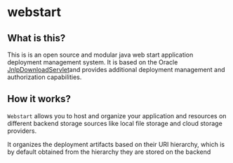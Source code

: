 # webstart

What is this?
-
This is is an open source and modular java web start application deployment management system. It is based on the Oracle [JnlpDownloadServlet](https://docs.oracle.com/javase/8/docs/technotes/guides/javaws/developersguide/downloadservletguide.html)and provides additional deployment management and authorization capabilities.

How it works?
-
 `Webstart` allows you to host and organize your application and resources on different backend storage sources like local file storage and cloud storage providers. 
 
 It organizes the deployment artifacts based on their URI hierarchy, which is by default obtained from the hierarchy they are stored on the backend
  
